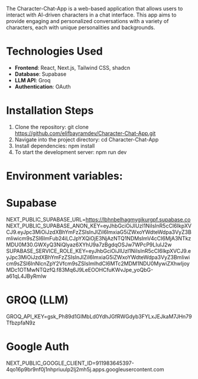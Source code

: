 The Character-Chat-App is a web-based application that allows users to interact with AI-driven characters in a chat interface. This app aims to provide engaging and personalized conversations with a variety of characters, each with unique personalities and backgrounds.

# Technologies Used
- **Frontend**: React, Next.js, Tailwind CSS, shadcn
- **Database**: Supabase
- **LLM API**: Groq
- **Authentication**: OAuth

# Installation Steps
1. Clone the repository: git clone https://github.com/elifbayramdev/Character-Chat-App.git
2. Navigate into the project directory: cd Character-Chat-App
3. Install dependencies: npm install
4. To start the development server: npm run dev

# Environment variables:
# Supabase
NEXT_PUBLIC_SUPABASE_URL=https://lbhnbelhagmygikurgpf.supabase.co
NEXT_PUBLIC_SUPABASE_ANON_KEY=eyJhbGciOiJIUzI1NiIsInR5cCI6IkpXVCJ9.eyJpc3MiOiJzdXBhYmFzZSIsInJlZiI6ImxiaG5iZWxoYWdteWdpa3VyZ3BmIiwicm9sZSI6ImFub24iLCJpYXQiOjE3NjAzNTQ1NDMsImV4cCI6MjA3NTkzMDU0M30.GWXyQ3NiQlyaz6XYhU9a7zBgdqOSJw7WPcP9LIulJ2w
SUPABASE_SERVICE_ROLE_KEY=eyJhbGciOiJIUzI1NiIsInR5cCI6IkpXVCJ9.eyJpc3MiOiJzdXBhYmFzZSIsInJlZiI6ImxiaG5iZWxoYWdteWdpa3VyZ3BmIiwicm9sZSI6InNlcnZpY2Vfcm9sZSIsImlhdCI6MTc2MDM1NDU0MywiZXhwIjoyMDc1OTMwNTQzfQ.f83Mq6J9LeEOOHCfuKWvJpe_yoQbG-a61qL4JByRmlw  

# GROQ (LLM)
GROQ_API_KEY=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

# Google Auth
NEXT_PUBLIC_GOOGLE_CLIENT_ID=911983645397-4qo16p9br9nf0j1nhpriuulp2lj2mh5j.apps.googleusercontent.com
